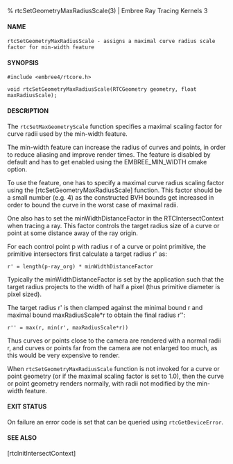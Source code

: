 % rtcSetGeometryMaxRadiusScale(3) | Embree Ray Tracing Kernels 3

#### NAME

    rtcSetGeometryMaxRadiusScale - assigns a maximal curve radius scale factor for min-width feature

#### SYNOPSIS

    #include <embree4/rtcore.h>

    void rtcSetGeometryMaxRadiusScale(RTCGeometry geometry, float maxRadiusScale);

#### DESCRIPTION

The `rtcSetMaxGeometryScale` function specifies a maximal scaling
factor for curve radii used by the min-width feature.

The min-width feature can increase the radius of curves and points, in
order to reduce aliasing and improve render times. The feature is
disabled by default and has to get enabled using the
EMBREE_MIN_WIDTH cmake option.

To use the feature, one has to specify a maximal curve radius scaling
factor using the [rtcSetGeometryMaxRadiusScale] function. This factor
should be a small number (e.g. 4) as the constructed BVH bounds get
increased in order to bound the curve in the worst case of maximal
radii.

One also has to set the minWidthDistanceFactor in the
RTCIntersectContext when tracing a ray. This factor controls the
target radius size of a curve or point at some distance away of the
ray origin.

For each control point p with radius r of a curve or point primitive,
the primitive intersectors first calculate a target radius r' as:

    r' = length(p-ray_org) * minWidthDistanceFactor

Typically the minWidthDistanceFactor is set by the application such
that the target radius projects to the width of half a pixel (thus
primitive diameter is pixel sized).

The target radius r' is then clamped against the minimal bound r and
maximal bound maxRadiusScale*r to obtain the final radius r'':

    r'' = max(r, min(r', maxRadiusScale*r))

Thus curves or points close to the camera are rendered with a normal
radii r, and curves or points far from the camera are not enlarged too
much, as this would be very expensive to render.

When `rtcSetGeometryMaxRadiusScale` function is not invoked for a
curve or point geometry (or if the maximal scaling factor is set to
1.0), then the curve or point geometry renders normally, with radii
not modified by the min-width feature.

#### EXIT STATUS

On failure an error code is set that can be queried using
`rtcGetDeviceError`.

#### SEE ALSO

[rtcInitIntersectContext]

